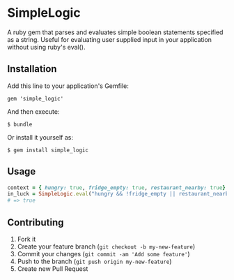 # SimpleLogic

A ruby gem that parses and evaluates simple boolean statements specified as a string.  Useful for evaluating user supplied input in your application without using ruby's eval().

## Installation

Add this line to your application's Gemfile:

    gem 'simple_logic'

And then execute:

    $ bundle

Or install it yourself as:

    $ gem install simple_logic

## Usage

```ruby
context = { hungry: true, fridge_empty: true, restaurant_nearby: true}
in_luck = SimpleLogic.eval("hungry && !fridge_empty || restaurant_nearby", context)
# => true
```


## Contributing

1. Fork it
2. Create your feature branch (`git checkout -b my-new-feature`)
3. Commit your changes (`git commit -am 'Add some feature'`)
4. Push to the branch (`git push origin my-new-feature`)
5. Create new Pull Request
